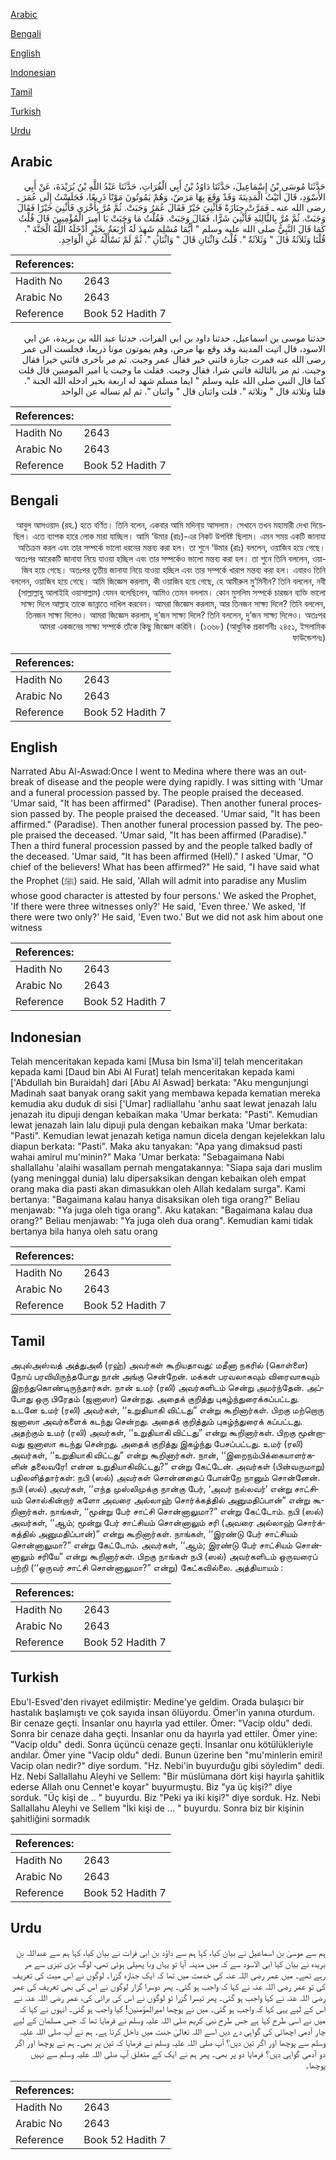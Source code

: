 [Arabic](#arabic)

[Bengali](#bengali)

[English](#english)

[Indonesian](#indonesian)

[Tamil](#tamil)

[Turkish](#turkish)

[Urdu](#urdu)

## Arabic


<div dir="rtl" lang="ar" style={{fontSize:'larger',backgroundColor:'#f8f9fa',padding:20}}>
حَدَّثَنَا مُوسَى بْنُ إِسْمَاعِيلَ، حَدَّثَنَا دَاوُدُ بْنُ أَبِي الْفُرَاتِ، حَدَّثَنَا عَبْدُ اللَّهِ بْنُ بُرَيْدَةَ، عَنْ أَبِي الأَسْوَدِ، قَالَ أَتَيْتُ الْمَدِينَةَ وَقَدْ وَقَعَ بِهَا مَرَضٌ، وَهُمْ يَمُوتُونَ مَوْتًا ذَرِيعًا، فَجَلَسْتُ إِلَى عُمَرَ ـ رضى الله عنه ـ فَمَرَّتْ جِنَازَةٌ فَأُثْنِيَ خَيْرٌ فَقَالَ عُمَرُ وَجَبَتْ‏.‏ ثُمَّ مُرَّ بِأُخْرَى فَأُثْنِيَ خَيْرًا فَقَالَ وَجَبَتْ‏.‏ ثُمَّ مُرَّ بِالثَّالِثَةِ فَأُثْنِيَ شَرًّا، فَقَالَ وَجَبَتْ‏.‏ فَقُلْتُ مَا وَجَبَتْ يَا أَمِيرَ الْمُؤْمِنِينَ قَالَ قُلْتُ كَمَا قَالَ النَّبِيُّ صلى الله عليه وسلم ‏"‏ أَيُّمَا مُسْلِمٍ شَهِدَ لَهُ أَرْبَعَةٌ بِخَيْرٍ أَدْخَلَهُ اللَّهُ الْجَنَّةَ ‏"‏‏.‏ قُلْنَا وَثَلاَثَةٌ قَالَ ‏"‏ وَثَلاَثَةٌ ‏"‏‏.‏ قُلْتُ وَاثْنَانِ قَالَ ‏"‏ وَاثْنَانِ ‏"‏‏.‏ ثُمَّ لَمْ نَسْأَلْهُ عَنِ الْوَاحِدِ‏.‏
</div>
<div style={{backgroundColor:'#f8f9fa',padding:20, marginBottom: 10}}><table> <thead> <tr> <th>References:</th> <th></th> </tr> </thead> <tbody><tr><td>Hadith No</td><td>2643</td></tr><tr><td>Arabic No</td><td>2643</td></tr><tr><td>Reference</td><td>Book 52 Hadith 7</td></tr></tbody></table></div>


<div dir="rtl" lang="ar" style={{fontSize:'larger',backgroundColor:'#f8f9fa',padding:20}}>
حدثنا موسى بن اسماعيل، حدثنا داود بن ابي الفرات، حدثنا عبد الله بن بريدة، عن ابي الاسود، قال اتيت المدينة وقد وقع بها مرض، وهم يموتون موتا ذريعا، فجلست الى عمر رضى الله عنه فمرت جنازة فاثني خير فقال عمر وجبت. ثم مر باخرى فاثني خيرا فقال وجبت. ثم مر بالثالثة فاثني شرا، فقال وجبت. فقلت ما وجبت يا امير المومنين قال قلت كما قال النبي صلى الله عليه وسلم " ايما مسلم شهد له اربعة بخير ادخله الله الجنة ". قلنا وثلاثة قال " وثلاثة ". قلت واثنان قال " واثنان ". ثم لم نساله عن الواحد
</div>
<div style={{backgroundColor:'#f8f9fa',padding:20, marginBottom: 10}}><table> <thead> <tr> <th>References:</th> <th></th> </tr> </thead> <tbody><tr><td>Hadith No</td><td>2643</td></tr><tr><td>Arabic No</td><td>2643</td></tr><tr><td>Reference</td><td>Book 52 Hadith 7</td></tr></tbody></table></div>

## Bengali


<div dir="rtl" lang="bn" style={{fontSize:'larger',backgroundColor:'#f8f9fa',padding:20}}>
আবুল আসওয়াদ (রহ.) হতে বর্ণিত। তিনি বলেন, একবার আমি মদিনা্য় আসলাম। সেখানে তখন মহামারী দেখা দিয়েছিল। এতে ব্যাপক হারে লোক মারা যাচ্ছিল। আমি ‘উমার (রাঃ)-এর নিকট উপবিষ্ট ছিলাম। এমন সময় একটি জানাযা অতিক্রম করল এবং তার সম্পর্কে ভালো ধরনের মন্তব্য করা হল। তা শুনে ‘উমার (রাঃ) বললেন, ওয়াজিব হয়ে গেছে। অতঃপর আরেকটি জানাযা নিয়ে যাওয়া হচ্ছিল এবং তার সম্পর্কেও ভালো মন্তব্য করা হল। তা শুনে তিনি বললেন, ওয়াজিব হয়ে গেছে। অতঃপর তৃতীয় জানাযা নিয়ে যাওয়া হচ্ছিল এবং তার সম্পর্কে খারাপ মন্তব্য করা হল। এবারও তিনি বললেন, ওয়াজিব হয়ে গেছে। আমি জিজ্ঞেস করলাম, কী ওয়াজিব হয়ে গেছে, হে আমীরুল মু’মিনীন? তিনি বললেন, নবী (সাল্লাল্লাহু আলাইহি ওয়াসাল্লাম) যেমন বলেছিলেন, আমিও তেমন বললাম। কোন মুসলিম সম্পর্কে চারজন ব্যক্তি ভালো সাক্ষ্য দিলে আল্লাহ তাকে জান্নাতে দাখিল করবেন। আমরা জিজ্ঞেস করলাম, আর তিনজন সাক্ষ্য দিলে? তিনি বললেন, তিনজন সাক্ষ্য দিলেও। আমরা জিজ্ঞেস করলাম, দু’জন সাক্ষ্য দিলে? তিনি বললেন, দু’জন সাক্ষ্য দিলেও। অতঃপর আমরা একজনের সাক্ষ্য সম্পর্কে তাঁকে কিছু জিজ্ঞেস করিনি। (১৩৬৮) (আধুনিক প্রকাশনীঃ ২৪৫১, ইসলামিক ফাউন্ডেশনঃ)
</div>
<div style={{backgroundColor:'#f8f9fa',padding:20, marginBottom: 10}}><table> <thead> <tr> <th>References:</th> <th></th> </tr> </thead> <tbody><tr><td>Hadith No</td><td>2643</td></tr><tr><td>Arabic No</td><td>2643</td></tr><tr><td>Reference</td><td>Book 52 Hadith 7</td></tr></tbody></table></div>

## English


<div dir="ltr" lang="en" style={{fontSize:'larger',backgroundColor:'#f8f9fa',padding:20}}>
Narrated Abu Al-Aswad:Once I went to Medina where there was an outbreak of disease and the people were dying rapidly. I was sitting with 'Umar and a funeral procession passed by. The people praised the deceased. 'Umar said, "It has been affirmed" (Paradise). Then another funeral procession passed by. The people praised the deceased. 'Umar said, "It has been affirmed." (Paradise). Then another funeral procession passed by. The people praised the deceased. 'Umar said, "It has been affirmed (Paradise)." Then a third funeral procession passed by and the people talked badly of the deceased. 'Umar said, "It has been affirmed (Hell)." I asked 'Umar, "O chief of the believers! What has been affirmed?" He said, "I have said what the Prophet (ﷺ) said. He said, 'Allah will admit into paradise any Muslim whose good character is attested by four persons.' We asked the Prophet, 'If there were three witnesses only?' He said, 'Even three.' We asked, 'If there were two only?' He said, 'Even two.' But we did not ask him about one witness
</div>
<div style={{backgroundColor:'#f8f9fa',padding:20, marginBottom: 10}}><table> <thead> <tr> <th>References:</th> <th></th> </tr> </thead> <tbody><tr><td>Hadith No</td><td>2643</td></tr><tr><td>Arabic No</td><td>2643</td></tr><tr><td>Reference</td><td>Book 52 Hadith 7</td></tr></tbody></table></div>

## Indonesian


<div dir="ltr" lang="id" style={{fontSize:'larger',backgroundColor:'#f8f9fa',padding:20}}>
Telah menceritakan kepada kami [Musa bin Isma'il] telah menceritakan kepada kami [Daud bin Abi Al Furat] telah menceritakan kepada kami ['Abdullah bin Buraidah] dari [Abu Al Aswad] berkata: "Aku mengunjungi Madinah saat banyak orang sakit yang membawa kepada kematian mereka kemudia aku duduk di sisi ['Umar] radliallahu 'anhu saat lewat jenazah lalu jenazah itu dipuji dengan kebaikan maka 'Umar berkata: "Pasti". Kemudian lewat jenazah lain lalu dipuji pula dengan kebaikan maka 'Umar berkata: "Pasti". Kemudian lewat jenazah ketiga namun dicela dengan kejelekkan lalu diapun berkata: "Pasti". Maka aku tanyakan: "Apa yang dimaksud pasti wahai amirul mu'minin?" Maka 'Umar berkata: "Sebagaimana Nabi shallallahu 'alaihi wasallam pernah mengatakannya: "Siapa saja dari muslim (yang meninggal dunia) lalu dipersaksikan dengan kebaikan oleh empat orang maka dia pasti akan dimasukkan oleh Allah kedalam surga". Kami bertanya: "Bagaimana kalau hanya disaksikan oleh tiga orang?" Beliau menjawab: "Ya juga oleh tiga orang". Aku katakan: "Bagaimana kalau dua orang?" Beliau menjawab: "Ya juga oleh dua orang". Kemudian kami tidak bertanya bila hanya oleh satu orang
</div>
<div style={{backgroundColor:'#f8f9fa',padding:20, marginBottom: 10}}><table> <thead> <tr> <th>References:</th> <th></th> </tr> </thead> <tbody><tr><td>Hadith No</td><td>2643</td></tr><tr><td>Arabic No</td><td>2643</td></tr><tr><td>Reference</td><td>Book 52 Hadith 7</td></tr></tbody></table></div>

## Tamil


<div dir="ltr" lang="ta" style={{fontSize:'larger',backgroundColor:'#f8f9fa',padding:20}}>
அபுல்அஸ்வத் அத்துஅலீ (ரஹ்) அவர்கள் கூறியதாவது: மதீனா நகரில் (கொள்ளை) நோய் பரவியிருந்தபோது நான் அங்கு சென்றேன். மக்கள் பரவலாகவும் விரைவாகவும் இறந்துகொண்டிருந்தார்கள். நான் உமர் (ரலி) அவர்களிடம் சென்று அமர்ந்தேன். அப்போது ஒரு பிரேதம் (ஜனாஸா) சென்றது. அதைக் குறித்து புகழ்ந்துரைக்கப்பட்டது. உடனே உமர் (ரலி) அவர்கள், ‘‘உறுதியாகி விட்டது” என்று கூறினார்கள். பிறகு மற்றொரு ஜனாஸா அவர்களைக் கடந்து சென்றது. அதைக் குறித்தும் புகழ்ந்துரைக் கப்பட்டது. அதற்கும் உமர் (ரலி) அவர்கள், ‘‘உறுதியாகி விட்டது” என்று கூறினார்கள். பிறகு மூன்றாவது ஜனாஸா கடந்து சென்றது. அதைக் குறித்து இகழ்ந்து பேசப்பட்டது. உமர் (ரலி) அவர்கள், ‘‘உறுதியாகி விட்டது” என்று கூறினார்கள். நான், ‘‘இறைநம்பிக்கையாளர்களின் தலைவரே! என்ன உறுதியாகிவிட்டது?” என்று கேட்டேன். அவர்கள் (பின்வருமாறு) பதிலளித்தார்கள்: நபி (ஸல்) அவர்கள் சொன்னதைப் போன்றே நானும் சொன்னேன். நபி (ஸல்) அவர்கள், ‘‘எந்த முஸ்லிமுக்கு நான்கு பேர், ‘அவர் நல்லவர்’ என்று சாட்சியம் சொல்கின்றார் களோ அவரை அல்லாஹ் சொர்க்கத்தில் அனுமதிப்பான்” என்று கூறினார்கள். நாங்கள், ‘‘மூன்று பேர் சாட்சி சொன்னாலுமா?” என்று கேட்டோம். நபி (ஸல்) அவர்கள், ‘‘ஆம்; மூன்று பேர் சாட்சியம் சொன்னாலும் சரி (அவரை அல்லாஹ் சொர்க்கத்தில் அனுமதிப்பான்)” என்று கூறினார்கள். நாங்கள், ‘‘இரண்டு பேர் சாட்சியம் சொன்னாலுமா?” என்று கேட்டோம். அவர்கள், ‘‘ஆம்; இரண்டு பேர் சாட்சியம் சொன்னாலும் சரியே” என்று கூறினார்கள். பிறகு நாங்கள் நபி (ஸல்) அவர்களிடம் ஒருவரைப் பற்றி (‘‘ஒருவர் சாட்சி சொன்னாலுமா?” என்று) கேட்கவில்லை. அத்தியாயம் :
</div>
<div style={{backgroundColor:'#f8f9fa',padding:20, marginBottom: 10}}><table> <thead> <tr> <th>References:</th> <th></th> </tr> </thead> <tbody><tr><td>Hadith No</td><td>2643</td></tr><tr><td>Arabic No</td><td>2643</td></tr><tr><td>Reference</td><td>Book 52 Hadith 7</td></tr></tbody></table></div>

## Turkish


<div dir="ltr" lang="tr" style={{fontSize:'larger',backgroundColor:'#f8f9fa',padding:20}}>
Ebu'l-Esved'den rivayet edilmiştir: Medine'ye geldim. Orada bulaşıcı bir hastalık başlamıştı ve çok sayıda insan ölüyordu. Ömer'in yanına oturdum. Bir cenaze geçti. İnsanlar onu hayırla yad ettiler. Ömer: "Vacip oldu" dedi. Sonra bir cenaze daha geçti. İnsanlar onu da hayırla yad ettiler. Ömer yine: "Vacip oldu" dedi. Sonra üçüncü cenaze geçti. İnsanlar onu kötülükleriyle andılar. Ömer yine "Vacip oldu" dedi. Bunun üzerine ben "mu'minlerin emiri! Vacip olan nedir?" diye sordum. "Hz. Nebi'in buyurduğu gibi söyledim" dedi. Hz. Nebi Sallallahu Aleyhi ve Sellem: "Bir müslümana dört kişi hayırla şahitlik ederse Allah onu Cennet'e koyar" buyurmuştu. Biz "ya üç kişi?" diye sorduk. "Üç kişi de .. " buyurdu. Biz "Peki ya iki kişi?" diye sorduk. Hz. Nebi Sallallahu Aleyhi ve Sellem "İki kişi de ... " buyurdu. Sonra biz bir kişinin şahitliğini sormadık
</div>
<div style={{backgroundColor:'#f8f9fa',padding:20, marginBottom: 10}}><table> <thead> <tr> <th>References:</th> <th></th> </tr> </thead> <tbody><tr><td>Hadith No</td><td>2643</td></tr><tr><td>Arabic No</td><td>2643</td></tr><tr><td>Reference</td><td>Book 52 Hadith 7</td></tr></tbody></table></div>

## Urdu


<div dir="rtl" lang="ur" style={{fontSize:'larger',backgroundColor:'#f8f9fa',padding:20}}>
ہم سے موسیٰ بن اسماعیل نے بیان کیا، کہا ہم سے داؤد بن ابی فرات نے بیان کیا، کہا ہم سے عبداللہ بن بریدہ نے بیان کیا ابی الاسود سے کہ میں مدینہ آیا تو یہاں وبا پھیلی ہوئی تھی، لوگ بڑی تیزی سے مر رہے تھے۔ میں عمر رضی اللہ عنہ کی خدمت میں تھا کہ ایک جنازہ گزرا۔ لوگوں نے اس میت کی تعریف کی تو عمر رضی اللہ عنہ نے کہا کہ واجب ہو گئی۔ پھر دوسرا گزار لوگوں نے اس کی بھی تعریف کی عمر رضی اللہ عنہ نے کہا واجب ہو گئی۔ پھر تیسرا گزرا تو لوگوں نے اس کی برائی کی، عمر رضی اللہ عنہ نے اس کے لیے یہی کہا کہ واجب ہو گئی۔ میں نے پوچھا امیرالمؤمنین! کیا واجب ہو گئی۔ انہوں نے کہا کہ میں نے اسی طرح کہا ہے جس طرح نبی کریم صلی اللہ علیہ وسلم نے فرمایا تھا کہ جس مسلمان کے لیے چار آدمی اچھائی کی گواہی دے دیں اسے اللہ تعالیٰ جنت میں داخل کرتا ہے۔ ہم نے آپ صلی اللہ علیہ وسلم سے پوچھا اور اگر تین دیں؟ آپ صلی اللہ علیہ وسلم نے فرمایا کہ تین پر بھی۔ ہم نے پوچھا اور اگر دو آدمی گواہی دیں؟ فرمایا دو پر بھی۔ پھر ہم نے ایک کے متعلق آپ صلی اللہ علیہ وسلم سے نہیں پوچھا۔
</div>
<div style={{backgroundColor:'#f8f9fa',padding:20, marginBottom: 10}}><table> <thead> <tr> <th>References:</th> <th></th> </tr> </thead> <tbody><tr><td>Hadith No</td><td>2643</td></tr><tr><td>Arabic No</td><td>2643</td></tr><tr><td>Reference</td><td>Book 52 Hadith 7</td></tr></tbody></table></div>
